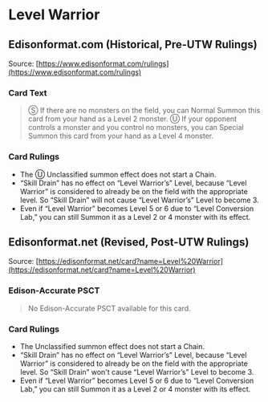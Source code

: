 # Level Warrior

## Edisonformat.com (Historical, Pre-UTW Rulings)

Source: [https://www.edisonformat.com/rulings](https://www.edisonformat.com/rulings)

### Card Text

> Ⓢ If there are no monsters on the field, you can Normal Summon this card from your hand as a Level 2 monster. Ⓤ If your opponent controls a monster and you control no monsters, you can Special Summon this card from your hand as a Level 4 monster.

### Card Rulings

*   The Ⓤ Unclassified summon effect does not start a Chain.
*   “Skill Drain” has no effect on “Level Warrior’s” Level, because “Level Warrior” is considered to already be on the field with the appropriate level. So “Skill Drain” will not cause “Level Warrior’s” Level to become 3.
*   Even if “Level Warrior” becomes Level 5 or 6 due to “Level Conversion Lab,” you can still Summon it as a Level 2 or 4 monster with its effect.

## Edisonformat.net (Revised, Post-UTW Rulings)

Source: [https://edisonformat.net/card?name=Level%20Warrior](https://edisonformat.net/card?name=Level%20Warrior)

### Edison-Accurate PSCT

> No Edison-Accurate PSCT available for this card.

### Card Rulings

*   The Unclassified summon effect does not start a Chain.
*   “Skill Drain” has no effect on “Level Warrior’s” Level, because “Level Warrior” is considered to already be on the field with the appropriate level. So “Skill Drain” won't cause “Level Warrior’s” Level to become 3.
*   Even if “Level Warrior” becomes Level 5 or 6 due to “Level Conversion Lab,” you can still Summon it as a Level 2 or 4 monster with its effect.
            